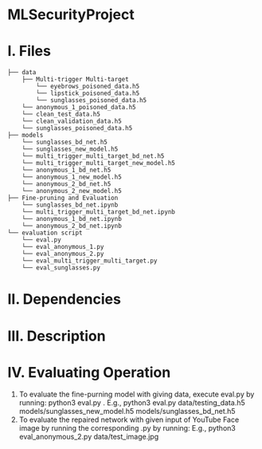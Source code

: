 # MLSecurityProject
# I. Files
```
├── data
    ├── Multi-trigger Multi-target
        └── eyebrows_poisoned_data.h5
        └── lipstick_poisoned_data.h5
        └── sunglasses_poisoned_data.h5
    └── anonymous_1_poisoned_data.h5
    └── clean_test_data.h5
    └── clean_validation_data.h5
    └── sunglasses_poisoned_data.h5
├── models
    └── sunglasses_bd_net.h5
    └── sunglasses_new_model.h5
    └── multi_trigger_multi_target_bd_net.h5
    └── multi_trigger_multi_target_new_model.h5
    └── anonymous_1_bd_net.h5
    └── anonymous_1_new_model.h5
    └── anonymous_2_bd_net.h5
    └── anonymous_2_new_model.h5
├── Fine-pruning and Evaluation
    └── sunglasses_bd_net.ipynb
    └── multi_trigger_multi_target_bd_net.ipynb
    └── anonymous_1_bd_net.ipynb
    └── anonymous_2_bd_net.ipynb
└── evaluation script
    └── eval.py
    └── eval_anonymous_1.py
    └── eval_anonymous_2.py
    └── eval_multi_trigger_multi_target.py
    └── eval_sunglasses.py
```
# II. Dependencies
# III. Description
# IV. Evaluating Operation
1. To evaluate the fine-purning model with giving data, execute eval.py by running: python3 eval.py . E.g., python3 eval.py data/testing_data.h5 models/sunglasses_new_model.h5 models/sunglasses_bd_net.h5
2. To evaluate the repaired network with given input of YouTube Face image by running the corresponding .py by running: E.g., python3 eval_anonymous_2.py data/test_image.jpg
